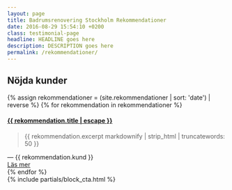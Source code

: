 ```yaml
---
layout: page
title: Badrumsrenovering Stockholm Rekommendationer
date: 2016-08-29 15:54:10 +0200
class: testimonial-page
headline: HEADLINE goes here
description: DESCRIPTION goes here
permalink: /rekommendationer/
---
```

<section class="testimonials section-padding white-bg">
  <h1>Nöjda kunder</h1>
  <div class="flex two">
    {% assign rekommendationer = (site.rekommendationer | sort: 'date') | reverse %}
    {% for rekommendation in rekommendationer %}
      <div class="block">
        <div class="flex one testimonial">
          <h4><a class="post-link" href="{{ rekommendation.url | prepend: site.baseurl }}">{{ rekommendation.title | escape }}</a></h4>
          <blockquote>{{ rekommendation.excerpt markdownify | strip_html | truncatewords: 50 }}</blockquote>
          <div class="testimonial-client">— {{ rekommendation.kund }}</div>
          <a class="post-link" href="{{ rekommendation.url | prepend: site.baseurl }}">Läs mer</a>
        </div>
      </div>
    {% endfor %}
  </div>
</section>
<section class="cta section-padding">
  {% include partials/block_cta.html %}
</section>